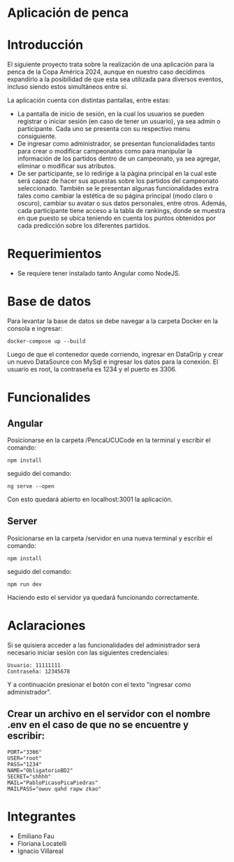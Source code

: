 # Aplicación de penca

# Introducción
El siguiente proyecto trata sobre la realización de una aplicación para la penca de la Copa América 2024, aunque en nuestro caso decidimos expandirlo a la posibilidad de que esta sea utilizada para diversos eventos, incluso siendo estos simultáneos entre sí.

La aplicación cuenta con distintas pantallas, entre estas:
- La pantalla de inicio de sesión, en la cual los usuarios se pueden registrar o iniciar sesión (en caso de tener un usuario), ya sea admin o participante. Cada uno se presenta con su respectivo menu consiguiente.
- De ingresar como administrador, se presentan funcionalidades tanto para crear o modificar campeonatos como para manipular la información de los partidos dentro de un campeonato, ya sea agregar, eliminar o modificar sus atributos.
- De ser participante, se lo redirige a la página principal en la cual este será capaz de hacer sus apuestas sobre los partidos del campeonato seleccionado. También se le presentan algunas funcionalidades extra tales como cambiar la estética de su página principal (modo claro o oscuro), cambiar su avatar o sus datos personales, entre otros. Además, cada participante tiene acceso a la tabla de rankings, donde se muestra en que puesto se ubica teniendo en cuenta los puntos obtenidos por cada predicción sobre los diferentes partidos.
  
# Requerimientos
- Se requiere tener instalado tanto Angular como NodeJS.

# Base de datos
Para levantar la base de datos se debe navegar a la carpeta Docker en la consola e ingresar:
```
docker-compose up --build
```
Luego de que el contenedor quede corriendo, ingresar en DataGrip y crear un nuevo DataSource con MySql e ingresar los datos para la conexión. El usuario es root, la contraseña es 1234 y el puerto es 3306.

# Funcionalides
## Angular
Posicionarse en la carpeta /PencaUCUCode en la terminal y escribir el comando:
```
npm install
```
seguido del comando:
```
ng serve --open
```
Con esto quedará abierto en localhost:3001 la aplicación.

## Server 
Posicionarse en la carpeta /servidor en una nueva terminal y escribir el comando:
```
npm install
```
seguido del comando:
```
npm run dev
```
Haciendo esto el servidor ya quedará funcionando correctamente.

# Aclaraciones
Si se quisiera acceder a las funcionalidades del administrador será necesario iniciar sesión con las siguientes credenciales:
```
Usuario: 11111111
Contraseña: 12345678
```
Y a continuación presionar el botón con el texto "ingresar como administrador".

## Crear un archivo en el servidor con el nombre .env en el caso de que no se encuentre y escribir:
```
PORT="3306"
USER="root"
PASS="1234"
NAME="ObligatorioBD2"
SECRET="shhhh"
MAIL="PabloPicasoPicaPiedras" 
MAILPASS="owuv qahd rapw zkao"
```

# Integrantes
- Emiliano Fau
- Floriana Locatelli
- Ignacio Villareal
